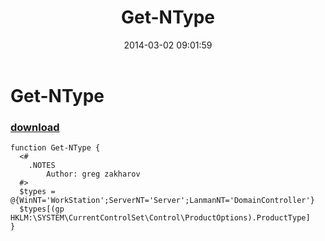 ﻿---
pid:            4949
parent:         0
children:       
poster:         greg zakharov
title:          Get-NType
date:           2014-03-02 09:01:59
description:    
format:         posh
---

# Get-NType

### [download](4949.ps1)  



```posh
function Get-NType {
  <#
    .NOTES
        Author: greg zakharov
  #>
  $types = @{WinNT='WorkStation';ServerNT='Server';LanmanNT='DomainController'}
  $types[(gp HKLM:\SYSTEM\CurrentControlSet\Control\ProductOptions).ProductType]
}
```
